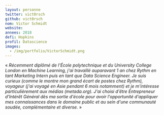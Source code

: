 ```yaml
---
layout: personne
twitter: vict0rsch
github: vict0rsch
nom: Victor Schmidt
website:
annees: 2018
defi: Hopkins
profil: Datascience
images:
  - /img/portfolio/VictorSchmidt.png
---
```


« _Récemment diplômé de l'École polytechnique et du University College
London en Machine Learning, j'ai travaillé auparavant 1 an chez Rythm
en tant Marketing Intern puis en tant que Data Science Engineer.  Je
suis curieux (comme le montre mon grand écart de postes chez Rythm),
voyageur (j'ai voyagé en Asie pendant 6 mois notamment) et je
m'intéresse particulièrement aux médias (metada.org). J'ai choisi
d'être Entrepreneur d'Intérêt Général dès ma sortie d'école pour avoir
l'opportunité d'appliquer mes connaissances dans le domaine public et
au sein d'une communauté soudée, complémentaire et diverse._ »
